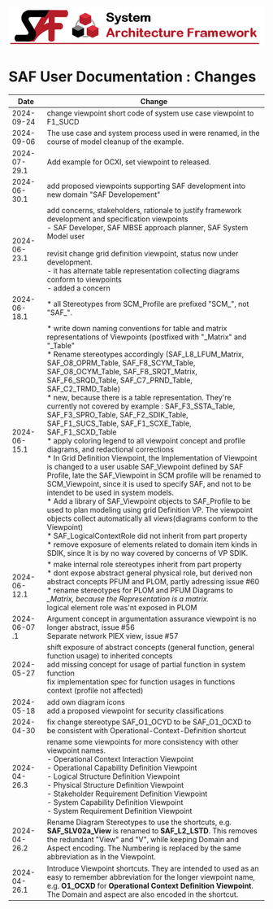 ![System Architecture Framework](diagrams/Banner_SAF.png)
# SAF User Documentation : Changes
|Date|Change|
|--|--|
|2024-09-24|change viewpoint short code of system use case viewpoint to F1_SUCD|
|2024-09-06|The use case and system process used in were renamed, in the course of model cleanup of the example.|
|2024-07-29.1|Add example for OCXI, set viewpoint to released.|
|2024-06-30.1|add proposed viewpoints supporting SAF development into new domain "SAF Developement"|
|2024-06-23.1	|add concerns, stakeholders, rationale to justify framework development and specification viewpoints<BR>- SAF Developer, SAF MBSE approach planner, SAF System Model user<BR><BR>revisit change grid definition viewpoint, status now under development.<BR>- it has alternate table representation collecting diagrams conform to viewpoints<BR>- added a concern|
|2024-06-18.1|* all Stereotypes from SCM_Profile are prefixed "SCM_", not "SAF_". |
|2024-06-15.1|* write down naming conventions for table and matrix representations of Viewpoints (postfixed with "_Matrix" and "_Table"<BR>* Rename stereotypes accordingly (SAF_L8_LFUM_Matrix, SAF_O8_OPRM_Table, SAF_F8_SCYM_Table, SAF_O8_OCYM_Table, SAF_F8_SRQT_Matrix, SAF_F6_SRQD_Table, SAF_C7_PRND_Table, SAF_C2_TRMD_Table)<BR>* new, because there is a table representation. They're currently not covered by example : SAF_F3_SSTA_Table, SAF_F3_SPRO_Table, SAF_F2_SDIK_Table, SAF_F1_SUCS_Table, SAF_F1_SCXE_Table, SAF_F1_SCXD_Table<BR>* apply coloring legend to all viewpoint concept and profile diagrams, and redactional corrections<BR>* In Grid Definition Viewpoint, the Implementation of Viewpoint is changed to a user usable SAF_Viewpoint defined by SAF Profile, late  the SAF_Viewpoint in SCM profile will be renamed to SCM_Viewpoint, since it is used to specify SAF, and not to be intendet to be used in system models.<BR>* Add a library of SAF_Viewpoint objects to SAF_Profile to be used to plan modeling using grid Definition VP. The viewpoint objects collect automatically all views(diagrams conform to the Viewpoint)<BR>* SAF_LogicalContextRole did not inherit from part property<BR>* remove exposure of elements related to domain item kinds in SDIK, since It is by no way covered by concerns of VP SDIK. |
|2024-06-12.1|* make internal role stereotypes inherit from part property<BR>* dont expose abstract general physical role, but derived non abstract concepts PFUM and PLOM, partly adressing issue #60<BR>* rename stereotypes for PLOM and PFUM Diagrams to *_Matrix, because the Representation is a matrix.<BR>* logical element role was'nt exposed in PLOM|
|2024-06-07	.1|Argument concept in argumentation assurance viewpoint is no longer abstract, issue #56<BR>Separate network PIEX view, issue #57|
|2024-05-27|shift exposure of abstract concepts (general function, general function usage) to inherited concepts<BR>add missing concept for usage of partial function in system function<BR>fix implementation spec for function usages in functions context (profile not affected)<BR>|
|2024-05-18|add own diagram icons<BR>add a proposed viewpoint for security classifications|
|2024-04-30|fix change stereotype SAF_O1_OCYD to be SAF_O1_OCXD  to be consistent with Operational-Context-Definition shortcut|
|2024-04-26.3| rename some viewpoints for more consistency with other viewpoint names.<BR>    - Operational Context Interaction Viewpoint<BR>    - Operational Capability Definition Viewpoint<BR>    - Logical Structure Definition Viewpoint<BR>    - Physical Structure Definition Viewpoint<BR>    - Stakeholder Requirement Definition Viewpoint<BR>    - System Capability Definition Viewpoint<BR>    - System Requirement Definition Viewpoint|
|2024-04-26.2|Rename Diagram Stereotypes to use the shortcuts, e.g. **SAF_SLV02a_View** is renamed to **SAF_L2_LSTD**. This removes the redundant "View" and "V", while keeping Domain and Aspect encoding. The Numbering is replaced by the same abbreviation as in the Viewpoint.|
|2024-04-26.1| Introduce Viewpoint shortcuts. They are intended to used as an easy to remember abbreviation for the longer viewpoint name, e.g.  **O1_OCXD** for **Operational Context Definition Viewpoint**.  The Domain and aspect are also encoded in the shortcut.<BR> |
